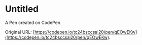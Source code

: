 # Untitled

A Pen created on CodePen.

Original URL: [https://codepen.io/tc24bsccsai20/pen/qEOwEKw](https://codepen.io/tc24bsccsai20/pen/qEOwEKw).

